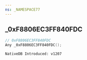 ```yaml
---
ns: _NAMESPACE77
---
```

## _0xF8806EC3FF840FDC

```c
// 0xF8806EC3FF840FDC
Any _0xF8806EC3FF840FDC();
```

```
NativeDB Introduced: v1207
```

